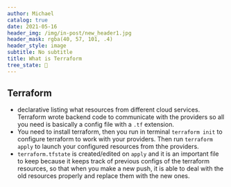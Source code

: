 ```yaml
---
author: Michael
catalog: true
date: 2021-05-16
header_img: /img/in-post/new_header1.jpg
header_mask: rgba(40, 57, 101, .4)
header_style: image
subtitle: No subtitle
title: What is Terraform
tree_state: 🌱
---
```


## Terraform
- declarative listing what resources from different cloud services. Terraform wrote backend code to communicate with the providers so all you need is basically a config file with a `.tf` extension. 
- You need to install terraform, then you run in terminal `terraform init` to configure terraform to work with your providers. Then run `terraform apply` to launch your configured resources from thhe providers.
- `terraform.tfstate` is created/edited on `apply` and it is an important file to keep because it keeps track of previous configs of the terraform resources, so that when you make a new push, it is able to deal with the old resources properly and replace them with the new ones.